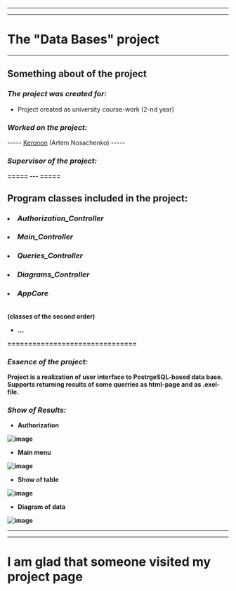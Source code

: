 -----
-----

**The "Data Bases" project**
===============================

-----

**Something about of the project**
-------------------------------

### ***The project was created for:***
  
* Project created as university course-work (2-nd year)

### ***Worked on the project:***

----- [Keronon](https://github.com/Keronon) (Artem Nosachenko) -----

### ***Supervisor of the project:***

<b> ===== --- =====

**Program classes included in the project:**
-------------------------------

### <li> ***Authorization_Controller***
### <li> ***Main_Controller***
### <li> ***Queries_Controller***
### <li> ***Diagrams_Controller***
### <li> ***AppCore***

<br>
<b> (сlasses of the second order)

* ...

===============================

### ***Essence of the project:***

Project is a realization of user interface
to PostrgeSQL-based data base.
Supports returning results of some querries
as html-page and as .exel-file.

### ***Show of Results:***

* Authorization

![image](https://user-images.githubusercontent.com/59052298/210360277-a854bd4a-d7b4-4a00-9571-72e57d75d587.png)

* Main menu

![image](https://user-images.githubusercontent.com/59052298/210360315-f54988f9-4f50-4399-b1b9-ca56438e146b.png)

* Show of table

![image](https://user-images.githubusercontent.com/59052298/210360368-2c3738e7-498b-428d-a8fb-b5c2c8ac0dd8.png)

* Diagram of data

![image](https://user-images.githubusercontent.com/59052298/210360440-6b386dd9-24da-4542-885a-81add9fb2d94.png)

-----
-----

I am glad that someone visited my project page
===============================
